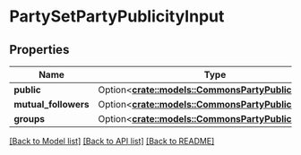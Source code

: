 # PartySetPartyPublicityInput

## Properties

Name | Type | Description | Notes
------------ | ------------- | ------------- | -------------
**public** | Option<[**crate::models::CommonsPartyPublicityLevel**](CommonsPartyPublicityLevel.md)> |  | [optional]
**mutual_followers** | Option<[**crate::models::CommonsPartyPublicityLevel**](CommonsPartyPublicityLevel.md)> |  | [optional]
**groups** | Option<[**crate::models::CommonsPartyPublicityLevel**](CommonsPartyPublicityLevel.md)> |  | [optional]

[[Back to Model list]](../README.md#documentation-for-models) [[Back to API list]](../README.md#documentation-for-api-endpoints) [[Back to README]](../README.md)


